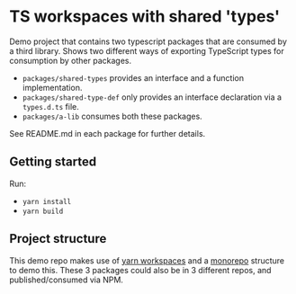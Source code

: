 # TS workspaces with shared 'types'

Demo project that contains two typescript packages that are consumed by a third library. Shows two different ways of exporting TypeScript types for consumption by other packages.

- `packages/shared-types` provides an interface and a function implementation.
- `packages/shared-type-def` only provides an interface declaration via a `types.d.ts` file.
- `packages/a-lib` consumes both these packages.

See README.md in each package for further details.

## Getting started

Run:

- `yarn install`
- `yarn build`

## Project structure

This demo repo makes use of [yarn workspaces](https://classic.yarnpkg.com/en/docs/workspaces/) and a [monorepo](https://en.wikipedia.org/wiki/Monorepo) structure to demo this. These 3 packages could also be in 3 different repos, and published/consumed via NPM.
